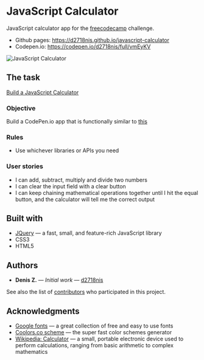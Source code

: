 JavaScript Calculator
==========
JavaScript calculator app for the [freecodecamp](https://www.freecodecamp.com) challenge.
* Github pages: https://d2718nis.github.io/javascript-calculator
* Codepen.io: https://codepen.io/d2718nis/full/vmEyKV

![JavaScript Calculator](https://d2718nis.github.io/img/portfolio6.png "JavaScript Calculator")


The task
----------
[Build a JavaScript Calculator](https://www.freecodecamp.com/challenges/build-a-javascript-calculator)

### Objective
Build a CodePen.io app that is functionally similar to [this](https://codepen.io/FreeCodeCamp/full/rLJZrA)

### Rules
* Use whichever libraries or APIs you need

### User stories
* I can add, subtract, multiply and divide two numbers
* I can clear the input field with a clear button
* I can keep chaining mathematical operations together until I hit the equal button, and the calculator
  will tell me the correct output


Built with
----------
* [JQuery](https://jquery.com) &#8212; a fast, small, and feature-rich JavaScript library
* CSS3
* HTML5


Authors
----------
* **Denis Z.** &#8212; *Initial work* &#8212; [d2718nis](https://github.com/d2718nis)

See also the list of [contributors](https://github.com/d2718nis/javascript-calculator/contributors)
who participated in this project.


Acknowledgments
----------
* [Google fonts](https://fonts.google.com) &#8212; a great collection of free and easy to use fonts
* [Coolors.co scheme](https://coolors.co/50514f-f25f5c-ffe066-247ba0-70c1b3) &#8212; the super fast
  color schemes generator
* [Wikipedia: Calculator](https://en.wikipedia.org/wiki/Calculator) &#8212; a small, portable electronic
  device used to perform calculations, ranging from basic arithmetic to complex mathematics
